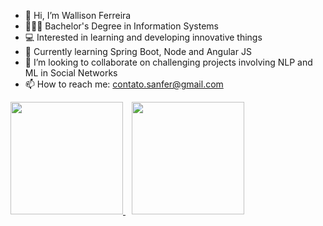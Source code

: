 - 👋 Hi, I’m Wallison Ferreira
- 👨🏾‍🎓 Bachelor's Degree in Information Systems
- 💻 Interested in learning and developing innovative things
- 🌱 Currently learning Spring Boot, Node and Angular JS
- 💞️ I’m looking to collaborate on challenging projects involving NLP and ML in Social Networks
- 📫 How to reach me: contato.sanfer@gmail.com

<div>
  <a href="https://github.com/wallisonferreira/github-readme-stats">
    <img height="180em" src="https://github-readme-stats.vercel.app/api?username=wallisonferreira&show_icons=true&theme=merko&count_private=true" />
  </a>

  <a href="https://github.com/wallisonferreira/github-readme-stats">
    <img height="180em" style="margin-left: 10px;" src="https://github-readme-stats.vercel.app/api/top-langs/?username=wallisonferreira&theme=merko&count_private=true" />
  </a>
</div>
